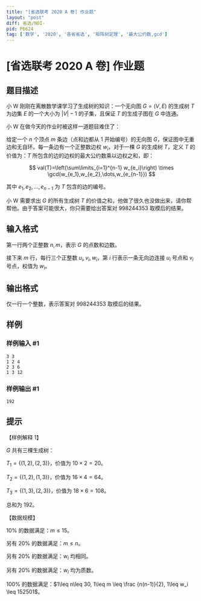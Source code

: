 ```yaml
---
title: "[省选联考 2020 A 卷] 作业题"
layout: "post"
diff: 省选/NOI-
pid: P6624
tag: ['数学', '2020', '各省省选', '矩阵树定理', '最大公约数,gcd']
---
```

# [省选联考 2020 A 卷] 作业题
## 题目描述

小 W 刚刚在离散数学课学习了生成树的知识：一个无向图 $G=(V,E)$ 的生成树 $T$ 为边集 $E$ 的一个大小为 $|V|-1$ 的子集，且保证 $T$ 的生成子图在 $G$ 中连通。

小 W 在做今天的作业时被这样一道题目难住了：

给定一个 $n$ 个顶点 $m$ 条边（点和边都从 $1$ 开始编号）的无向图 $G$，保证图中无重边和无自环。每一条边有一个正整数边权 $w_i$，对于一棵 $G$ 的生成树 $T$，定义 $T$ 的价值为：$T$ 所包含的边的边权的最大公约数乘以边权之和，即：

$$
val(T)=\left(\sum\limits_{i=1}^{n-1} w_{e_i}\right) \times \gcd(w_{e_1},w_{e_2},\dots,w_{e_{n-1}})
$$

其中 $e_1,e_2,\dots,e_{n-1}$ 为 $T$ 包含的边的编号。

小 W 需要求出 $G$ 的所有生成树 $T$ 的价值之和，他做了很久也没做出来，请你帮帮他。由于答案可能很大，你只需要给出答案对 $998244353$ 取模后的结果。
## 输入格式

第一行两个正整数 $n,m$，表示 $G$ 的点数和边数。

接下来 $m$ 行，每行三个正整数 $u_i,v_i,w_i$，第 $i$ 行表示一条无向边连接 $u_i$ 号点和 $v_i$ 号点，权值为 $w_i$。

## 输出格式

仅一行一个整数，表示答案对 $998244353$ 取模后的结果。
## 样例

### 样例输入 #1
```
3 3
1 2 4
2 3 6
1 3 12
```
### 样例输出 #1
```
192
```
## 提示

【样例解释 $1$】

$G$ 共有三棵生成树：

$T_1=\{(1,2),(2,3)\}$，价值为 $10\times 2=20$。

$T_2=\{(1,2),(1,3)\}$，价值为 $16\times 4=64$。

$T_3=\{(1,3),(2,3)\}$，价值为 $18\times 6=108$。

总和为 $192$。

【数据规模】

$10\%$ 的数据满足：$m\leq 15$。

另有 $20\%$ 的数据满足：$m \leq n$。

另有 $20\%$ 的数据满足：$w_i$ 均相同。

另有 $20\%$ 的数据满足：$w_i$ 均为质数。

$100\%$ 的数据满足：$1\leq n\leq 30, 1\leq m \leq \frac {n(n-1)}{2}, 1\leq w_i \leq 152501$。
